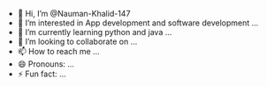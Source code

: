 - 👋 Hi, I’m @Nauman-Khalid-147
- 👀 I’m interested in App development and software development ...
- 🌱 I’m currently learning python and java ...
- 💞️ I’m looking to collaborate on ...
- 📫 How to reach me ...
- 😄 Pronouns: ...
- ⚡ Fun fact: ...

<!---
Nauman-Khalid-147/Nauman-Khalid-147 is a ✨ special ✨ repository because its `README.md` (this file) appears on your GitHub profile.
You can click the Preview link to take a look at your changes.
--->
